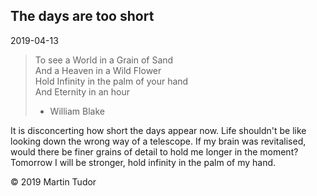 ## The days are too short

<time>2019-04-13</time>

> To see a World in a Grain of Sand<br/>
> And a Heaven in a Wild Flower<br/>
> Hold Infinity in the palm of your hand<br/>
> And Eternity in an hour
>
> -   William Blake

It is disconcerting how short the days appear now. Life shouldn't be like looking down the wrong way of a telescope. If my brain was revitalised, would there be finer grains of detail to hold me longer in the moment? Tomorrow I will be stronger, hold infinity in the palm of my hand.

&copy; 2019 Martin Tudor
